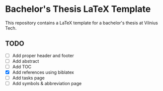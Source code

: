# Bachelor's Thesis LaTeX Template

This repository contains a LaTeX template for a bachelor's thesis at Vilnius Tech.

## TODO

- [ ] Add proper header and footer
- [ ] Add abstract
- [ ] Add TOC
- [x] Add references using biblatex
- [ ] Add tasks page
- [ ] Add symbols & abbreviation page
